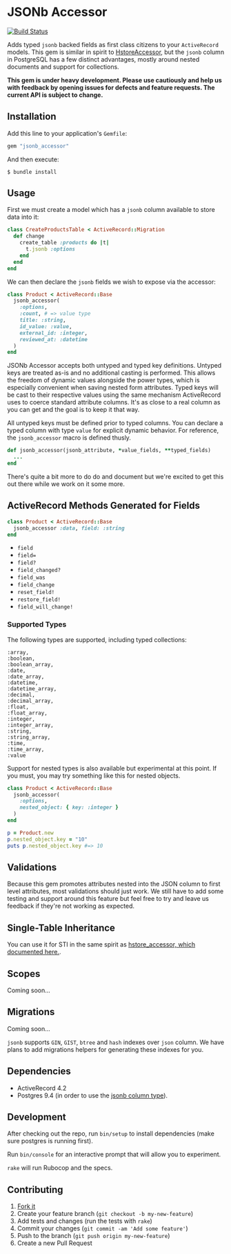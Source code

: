 # JSONb Accessor

[![Build Status](https://travis-ci.org/devmynd/jsonb_accessor.svg)](https://travis-ci.org/devmynd/jsonb_accessor)

Adds typed `jsonb` backed fields as first class citizens to your `ActiveRecord` models. This gem is similar in spirit to [HstoreAccessor](https://github.com/devmynd/hstore_accessor), but the `jsonb` column in PostgreSQL has a few distinct advantages, mostly around nested documents and support for collections.

**This gem is under heavy development. Please use cautiously and help us with feedback by opening issues for defects and feature requests. The current API is subject to change.**

## Installation

Add this line to your application's `Gemfile`:

```ruby
gem "jsonb_accessor"
```

And then execute:

    $ bundle install

## Usage

First we must create a model which has a `jsonb` column available to store data into it:

```ruby
class CreateProductsTable < ActiveRecord::Migration
  def change
    create_table :products do |t|
      t.jsonb :options
    end
  end
end
```

We can then declare the `jsonb` fields we wish to expose via the accessor:

```ruby
class Product < ActiveRecord::Base
  jsonb_accessor(
    :options,
    :count, # => value type
    title: :string,
    id_value: :value,
    external_id: :integer,
    reviewed_at: :datetime
  )
end
```

JSONb Accessor accepts both untyped and typed key definitions. Untyped keys are treated as-is and no additional casting is performed. This allows the freedom of dynamic values alongside the power types, which is especially convenient when saving nested form attributes. Typed keys will be cast to their respective values using the same mechanism ActiveRecord uses to coerce standard attribute columns. It's as close to a real column as you can get and the goal is to keep it that way.

All untyped keys must be defined prior to typed columns. You can declare a typed column with type `value` for explicit dynamic behavior. For reference, the `jsonb_accessor` macro is defined thusly.

```ruby
def jsonb_accessor(jsonb_attribute, *value_fields, **typed_fields)
  ...
end
```

There's quite a bit more to do do and document but we're excited to get this out there while we work on it some more.

## ActiveRecord Methods Generated for Fields

```ruby
class Product < ActiveRecord::Base
  jsonb_accessor :data, field: :string
end
```

* `field`
* `field=`
* `field?`
* `field_changed?`
* `field_was`
* `field_change`
* `reset_field!`
* `restore_field!`
* `field_will_change!`

### Supported Types

The following types are supported, including typed collections:

```
:array,
:boolean,
:boolean_array,
:date,
:date_array,
:datetime,
:datetime_array,
:decimal,
:decimal_array,
:float,
:float_array,
:integer,
:integer_array,
:string,
:string_array,
:time,
:time_array,
:value
```

Support for nested types is also available but experimental at this point. If you must, you may try something like this for nested objects.

```ruby
class Product < ActiveRecord::Base
  jsonb_accessor(
    :options,
    nested_object: { key: :integer }
  )
end

p = Product.new
p.nested_object.key = "10"
puts p.nested_object.key #=> 10
```

## Validations

Because this gem promotes attributes nested into the JSON column to first level attributes, most validations should just work. We still have to add some testing and support around this feature but feel free to try and leave us feedback if they're not working as expected.

## Single-Table Inheritance

You can use it for STI in the same spirit as [hstore_accessor, which documented here.](https://github.com/devmynd/hstore_accessor#single-table-inheritance).

## Scopes

Coming soon...

## Migrations

Coming soon...

`jsonb` supports `GIN`, `GIST`, `btree` and `hash` indexes over `json` column. We have plans to add migrations helpers for generating these indexes for you.

## Dependencies

- ActiveRecord 4.2
- Postgres 9.4 (in order to use the [jsonb column type](http://www.postgresql.org/docs/9.4/static/datatype-json.html)).

## Development

After checking out the repo, run `bin/setup` to install dependencies (make sure postgres is running first).

Run `bin/console` for an interactive prompt that will allow you to experiment.

`rake` will run Rubocop and the specs.

## Contributing

1. [Fork it](https://github.com/devmynd/jsonb_accessor/fork)
2. Create your feature branch (`git checkout -b my-new-feature`)
3. Add tests and changes (run the tests with `rake`)
4. Commit your changes (`git commit -am 'Add some feature'`)
5. Push to the branch (`git push origin my-new-feature`)
6. Create a new Pull Request
